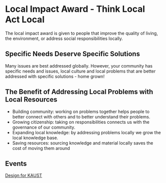 # Local Impact Award - Think Local Act Local
The local impact award is given to people that improve the quality of living, the environment, or address social responsibilities locally.

## Specific Needs Deserve Specific Solutions
Many issues are best addressed globally. However, your community has specific needs and issues, local culture and local problems that are better addressed with specific solutions - home grown! 

## The Benefit of Addressing Local Problems with Local Resources

* Building community: working on problems together helps people to better connect with others and to better understand their problems.
* Growing citizenship: taking on responsibilities connects us with the governance of our community.
* Expanding local knowledge: by addressing problems locally we grow the local knowledge base. 
* Saving resources: sourcing knowledge and material locally saves the cost of moving them around 

## Events

[Design for KAUST](https://local-impact-award.github.io/design-for-kaust/)
